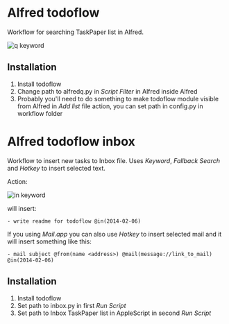 # Alfred todoflow

Workflow for searching TaskPaper list in Alfred. 

![q keyword](http://procrastinationlog.net/img/alfredq.png)

## Installation

1. Install todoflow
2. Change path to alfredq.py in *Script Filter* in Alfred inside Alfred
3. Probably you'll need to do something to make todoflow module visible from Alfred in *Add list* file action, you can set path in config.py in workflow folder

# Alfred todoflow inbox

Workflow to insert new tasks to Inbox file. Uses *Keyword*, *Fallback Search* and *Hotkey* to insert selected text.

Action:

![in keyword](http://procrastinationlog.net/img/inbox.png)

will insert:

    - write readme for todoflow @in(2014-02-06)

If you using *Mail.app* you can also use *Hotkey* to insert selected mail and it will insert something like this:

    - mail subject @from(name <address>) @mail(message://link_to_mail) @in(2014-02-06)

## Installation

1. Install todoflow
2. Set path to inbox.py in first *Run Script*
3. Set path to Inbox TaskPaper list in AppleScript in second *Run Script*